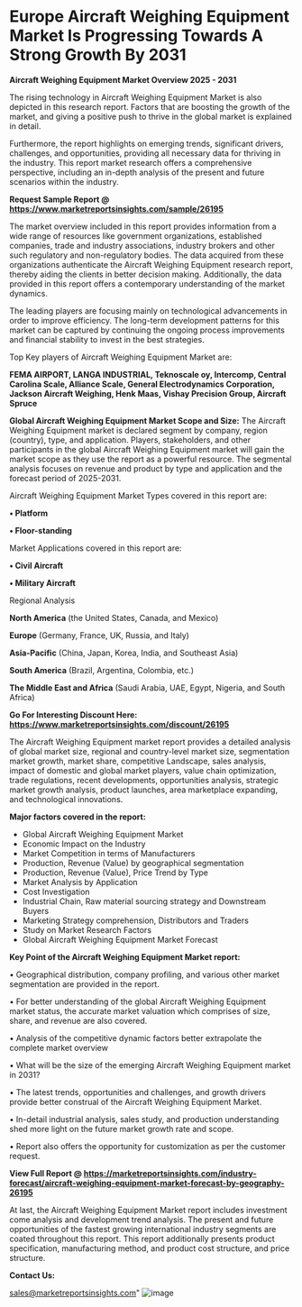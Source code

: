 # Europe Aircraft Weighing Equipment Market Is Progressing Towards A Strong Growth By 2031

<Strong> Aircraft Weighing Equipment Market Overview 2025 - 2031</strong>

The rising technology in Aircraft Weighing Equipment Market is also depicted in this research report. Factors that are boosting the growth of the market, and giving a positive push to thrive in the global market is explained in detail.

Furthermore, the report highlights on emerging trends, significant drivers, challenges, and opportunities, providing all necessary data for thriving in the industry. This report market research offers a comprehensive perspective, including an in-depth analysis of the present and future scenarios within the industry.

<strong>Request Sample Report @ <a href=https://www.marketreportsinsights.com/sample/26195>https://www.marketreportsinsights.com/sample/26195</a></strong>

The market overview included in this report provides information from a wide range of resources like government organizations, established companies, trade and industry associations, industry brokers and other such regulatory and non-regulatory bodies. The data acquired from these organizations authenticate the Aircraft Weighing Equipment research report, thereby aiding the clients in better decision making. Additionally, the data provided in this report offers a contemporary understanding of the market dynamics.

The leading players are focusing mainly on technological advancements in order to improve efficiency. The long-term development patterns for this market can be captured by continuing the ongoing process improvements and financial stability to invest in the best strategies.

Top Key players of Aircraft Weighing Equipment Market are:

<strong>FEMA AIRPORT, LANGA INDUSTRIAL, Teknoscale oy, Intercomp, Central Carolina Scale, Alliance Scale, General Electrodynamics Corporation, Jackson Aircraft Weighing, Henk Maas, Vishay Precision Group, Aircraft Spruce</strong>

<strong><b>Global Aircraft Weighing Equipment Market Scope and Size:</b></strong>
The Aircraft Weighing Equipment market is declared segment by company, region (country), type, and application. Players, stakeholders, and other participants in the global Aircraft Weighing Equipment market will gain the market scope as they use the report as a powerful resource. The segmental analysis focuses on revenue and product by type and application and the forecast period of 2025-2031.

Aircraft Weighing Equipment Market Types covered in this report are:

<strong>• Platform

• Floor-standing</strong>

Market Applications covered in this report are:

<strong>• Civil Aircraft

• Military Aircraft</strong> 

Regional Analysis

<strong>North America</strong> (the United States, Canada, and Mexico)

<strong>Europe</strong> (Germany, France, UK, Russia, and Italy)

<strong>Asia-Pacific</strong> (China, Japan, Korea, India, and Southeast Asia)

<strong>South America</strong> (Brazil, Argentina, Colombia, etc.)

<strong>The Middle East and Africa</strong> (Saudi Arabia, UAE, Egypt, Nigeria, and South Africa)

<strong>Go For Interesting Discount Here: <a href=https://www.marketreportsinsights.com/discount/26195>https://www.marketreportsinsights.com/discount/26195</a></strong>

The Aircraft Weighing Equipment market report provides a detailed analysis of global market size, regional and country-level market size, segmentation market growth, market share, competitive Landscape, sales analysis, impact of domestic and global market players, value chain optimization, trade regulations, recent developments, opportunities analysis, strategic market growth analysis, product launches, area marketplace expanding, and technological innovations.

<strong><b>Major factors covered in the report:</b></strong>
<ul>
  <li>Global Aircraft Weighing Equipment Market </li>
  <li>Economic Impact on the Industry</li>
  <li>Market Competition in terms of Manufacturers</li>
  <li>Production, Revenue (Value) by geographical segmentation</li>
  <li>Production, Revenue (Value), Price Trend by Type</li>
  <li>Market Analysis by Application</li>
  <li>Cost Investigation</li>
  <li>Industrial Chain, Raw material sourcing strategy and Downstream Buyers</li>
  <li>Marketing Strategy comprehension, Distributors and Traders</li>
  <li>Study on Market Research Factors</li>
  <li>Global Aircraft Weighing Equipment Market Forecast</li>
</ul>

<strong><b>Key Point of the Aircraft Weighing Equipment Market report:</b></strong>

• Geographical distribution, company profiling, and various other market segmentation are provided in the report.

• For better understanding of the global Aircraft Weighing Equipment market status, the accurate market valuation which comprises of size, share, and revenue are also covered.

• Analysis of the competitive dynamic factors better extrapolate the complete market overview

• What will be the size of the emerging Aircraft Weighing Equipment market in 2031?

• The latest trends, opportunities and challenges, and growth drivers provide better construal of the Aircraft Weighing Equipment Market.

• In-detail industrial analysis, sales study, and production understanding shed more light on the future market growth rate and scope.

• Report also offers the opportunity for customization as per the customer request.

<strong><b>View Full Report @ <a href=https://marketreportsinsights.com/industry-forecast/aircraft-weighing-equipment-market-forecast-by-geography-26195>https://marketreportsinsights.com/industry-forecast/aircraft-weighing-equipment-market-forecast-by-geography-26195</a></b></strong>


At last, the Aircraft Weighing Equipment Market report includes investment come analysis and development trend analysis. The present and future opportunities of the fastest growing international industry segments are coated throughout this report. This report additionally presents product specification, manufacturing method, and product cost structure, and price structure.

<strong>Contact Us:</strong>

sales@marketreportsinsights.com"
![image](https://github.com/user-attachments/assets/71fa3c04-9a01-4852-82b7-e5ecb9e0cb8a)
